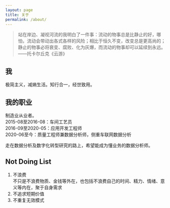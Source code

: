 ```yaml
---
layout: page
title: 关于
permalink: /about/
---
```


>站在岸边、凝视河流的我明白了一件事：流动的物事总是比静止的好，哪怕，流动会带动出各式各样的风险；相比于恒久不变，改变总是更高尚的；静止的物事必将衰变、腐败、化为灰爆，而流动的物事却可以延续到永远。
——托卡尔丘克《云游》

## 我
极简主义，减熵生活。知行合一，经世致用。

## 我的职业
制造业从业者。  
2015-08至2016-08：车间工艺员  
2016-09至2020-05：应用开发工程师  
2020-06至今：质量工程师兼数据分析师，侧重车联网数据分析

走在数据分析及数字化转型研究的路上，希望能成为懂业务的数据分析师。  

## Not Doing List
1. 不浪费  
   不只是不浪费物质、金钱等外在，也包括不浪费自己的时间、精力、情绪、意义等内在，聚于自身需求  
2. 不追求短期价值  
3. 不重复无效模式
